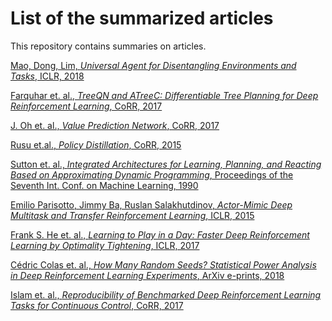 # List of the summarized articles
This repository contains summaries on articles.

[Mao, Dong, Lim, *Universal Agent for Disentangling Environments and Tasks*, ICLR, 2018](article/artc1.md) <br/>

[Farquhar et. al., *TreeQN and ATreeC: Differentiable Tree Planning for Deep Reinforcement Learning*, CoRR, 2017](article/artc2.md) <br/>

[J. Oh et. al., *Value Prediction Network*, CoRR, 2017](article/artc3.md) <br/>

[Rusu et.al., *Policy Distillation*, CoRR, 2015](article/artc4.md) <br/>

[Sutton et. al., *Integrated Architectures for Learning, Planning, and Reacting Based on Approximating Dynamic Programming*, Proceedings of the Seventh Int. Conf. on Machine Learning, 1990](article/artc5.md) <br/>

[Emilio Parisotto, Jimmy Ba, Ruslan Salakhutdinov, *Actor-Mimic Deep Multitask and Transfer Reinforcement Learning*, ICLR, 2015](article/artc6.md) <br/> 

[Frank S. He et. al., *Learning to Play in a Day: Faster Deep Reinforcement Learning by Optimality Tightening*, ICLR, 2017](article/artc7.md) <br/>

[Cédric Colas et. al., *How Many Random Seeds? Statistical Power Analysis in Deep Reinforcement Learning Experiments*, ArXiv e-prints, 2018](article/artc8.md) <br/>

[Islam et. al., *Reproducibility of Benchmarked Deep Reinforcement Learning Tasks for Continuous Control*, CoRR, 2017](article/artc9.md)
